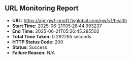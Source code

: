 ## URL Monitoring Report

- **URL:** https://api-gw1-prod1.fisglobal.com/gw/v1/health
- **Start Time:** 2025-06-21T05:26:44.993237
- **End Time:** 2025-06-21T05:26:45.285502
- **Total Time Taken:** 0.292265 seconds
- **HTTP Status Code:** 200
- **Status:** Success
- **Failure Reason:** N/A
